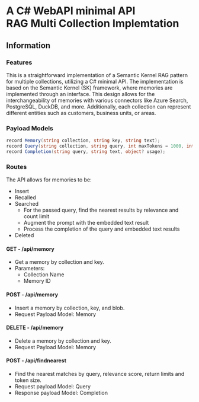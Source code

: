 # A C# WebAPI minimal API<br/>RAG Multi Collection Implemtation

## Information

### Features

This is a straightforward implementation of a Semantic Kernel RAG pattern for multiple collections, utilizing a C# minimal API. The implementation is based on the Semantic Kernel (SK) framework, where memories are implemented through an interface. This design allows for the interchangeability of memories with various connectors like Azure Search, PostgreSQL, DuckDB, and more. Additionally, each collection can represent different entities such as customers, business units, or areas.

### Payload Models

```c#
record Memory(string collection, string key, string text);
record Query(string collection, string query, int maxTokens = 1000, int limit = 3, double minRelevanceScore = 0.77);
record Completion(string query, string text, object? usage);
```

### Routes

The API allows for memories to be:

- Insert
- Recalled
- Searched
  - For the passed query, find the nearest results by relevance and count limit
  - Augment the prompt with the embedded text result
  - Process the completion of the query and embedded text results
- Deleted

#### GET - /api/memory

- Get a memory by collection and key.
- Parameters:
  - Collection Name
  - Memory ID

#### POST - /api/memory

- Insert a memory by collection, key, and blob.
- Request Payload Model: Memory

#### DELETE - /api/memory

- Delete a memory by collection and key.
- Request Payload Model: Memory

#### POST - /api/findnearest

- Find the nearest matches by query, relevance score, return limits and token size.
- Request payload Model: Query
- Response payload Model: Completion
